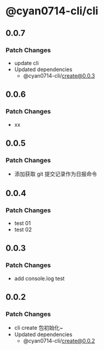 # @cyan0714-cli/cli

## 0.0.7

### Patch Changes

- update cli
- Updated dependencies
  - @cyan0714-cli/create@0.0.3

## 0.0.6

### Patch Changes

- xx

## 0.0.5

### Patch Changes

- 添加获取 git 提交记录作为日报命令

## 0.0.4

### Patch Changes

- test 01
- test 02

## 0.0.3

### Patch Changes

- add console.log test

## 0.0.2

### Patch Changes

- cli create 包初始化~
- Updated dependencies
  - @cyan0714-cli/create@0.0.2
